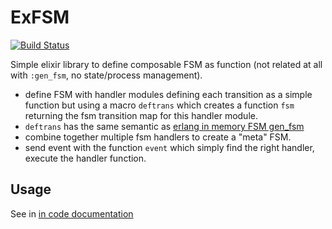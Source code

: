 # ExFSM #

[![Build Status](https://travis-ci.org/kbrw/exfsm.svg?branch=master)](https://travis-ci.org/kbrw/exfsm)

Simple elixir library to define composable FSM as function
(not related at all with `:gen_fsm`, no state/process management).

- define FSM with handler modules defining each transition as a simple function but using a
 macro `deftrans` which creates a function `fsm` returning the fsm transition map for this handler module.
- `deftrans` has the same semantic as [erlang in memory FSM gen_fsm](http://www.erlang.org/doc/man/gen_fsm.html)
- combine together multiple fsm handlers to create a "meta" FSM.
- send event with the function `event` which simply find the right
  handler, execute the handler function.


## Usage ##

See in [in code documentation](http://hexdocs.pm/exfsm)
